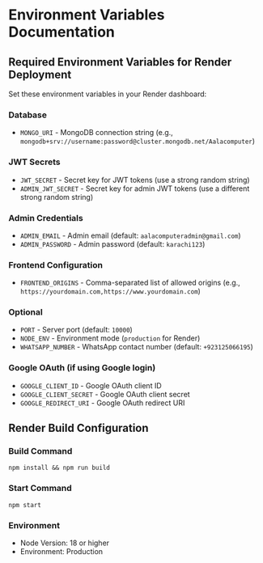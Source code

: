 # Environment Variables Documentation

## Required Environment Variables for Render Deployment

Set these environment variables in your Render dashboard:

### Database
- `MONGO_URI` - MongoDB connection string (e.g., `mongodb+srv://username:password@cluster.mongodb.net/Aalacomputer`)

### JWT Secrets
- `JWT_SECRET` - Secret key for JWT tokens (use a strong random string)
- `ADMIN_JWT_SECRET` - Secret key for admin JWT tokens (use a different strong random string)

### Admin Credentials
- `ADMIN_EMAIL` - Admin email (default: `aalacomputeradmin@gmail.com`)
- `ADMIN_PASSWORD` - Admin password (default: `karachi123`)

### Frontend Configuration
- `FRONTEND_ORIGINS` - Comma-separated list of allowed origins (e.g., `https://yourdomain.com,https://www.yourdomain.com`)

### Optional
- `PORT` - Server port (default: `10000`)
- `NODE_ENV` - Environment mode (`production` for Render)
- `WHATSAPP_NUMBER` - WhatsApp contact number (default: `+923125066195`)

### Google OAuth (if using Google login)
- `GOOGLE_CLIENT_ID` - Google OAuth client ID
- `GOOGLE_CLIENT_SECRET` - Google OAuth client secret
- `GOOGLE_REDIRECT_URI` - Google OAuth redirect URI

## Render Build Configuration

### Build Command
```
npm install && npm run build
```

### Start Command
```
npm start
```

### Environment
- Node Version: 18 or higher
- Environment: Production
